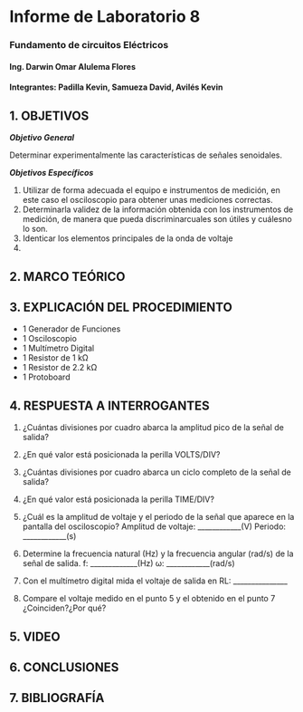 # Informe de Laboratorio 8
### Fundamento de circuitos Eléctricos 
#### Ing. Darwin Omar Alulema Flores
#### Integrantes: Padilla Kevin, Samueza David, Avilés Kevin
 
 ## 1. OBJETIVOS
 
***Objetivo General***

Determinar experimentalmente las características de señales senoidales.

***Objetivos Específicos***
1. Utilizar de forma adecuada el equipo e instrumentos de medición, en este caso el osciloscopio para obtener unas mediciones correctas.
2. Determinarla  validez  de  la  información  obtenida  con  los  instrumentos  de  medición,  de  manera  que  pueda discriminarcuales son útiles y cuálesno lo son.
3. Identicar los elementos principales de la onda de voltaje
4. 
## 2. MARCO TEÓRICO



## 3. EXPLICACIÓN DEL PROCEDIMIENTO
- 1 Generador de Funciones
- 1 Osciloscopio
- 1 Multímetro Digital
- 1 Resistor de 1 kΩ
- 1 Resistor de 2.2 kΩ
- 1 Protoboard



## 4. RESPUESTA A INTERROGANTES
1. ¿Cuántas divisiones por cuadro abarca la amplitud pico de la señal de salida?


2. ¿En qué valor está posicionada la perilla VOLTS/DIV?

3. ¿Cuántas divisiones por cuadro abarca un ciclo completo de la señal de salida?

4. ¿En qué valor está posicionada la perilla TIME/DIV?

5. ¿Cuál es la amplitud de voltaje y el periodo de la señal que aparece en la pantalla
del osciloscopio?
Amplitud de voltaje: ____________(V)
Periodo: ____________(s)

6. Determine la frecuencia natural (Hz) y la frecuencia angular (rad/s) de la señal de
salida.
f: _____________(Hz)
ω: ____________(rad/s)

7. Con el multímetro digital mida el voltaje de salida en RL: _______________


8. Compare el voltaje medido en el punto 5 y el obtenido en el punto 7
¿Coinciden?¿Por qué?

## 5. VIDEO
## 6. CONCLUSIONES
## 7. BIBLIOGRAFÍA
